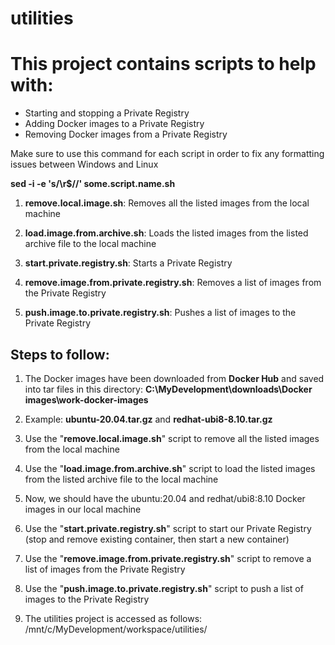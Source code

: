 # utilities
# This project contains scripts to help with:

- Starting and stopping a Private Registry
- Adding Docker images to a Private Registry
- Removing Docker images from a Private Registry

Make sure to use this command for each script in order to fix any formatting issues between Windows and Linux

**sed -i -e 's/\r$//' some.script.name.sh**

1. **remove.local.image.sh**: Removes all the listed images from the local machine

2. **load.image.from.archive.sh**: Loads the listed images from the listed archive file to the local machine

3. **start.private.registry.sh**: Starts a Private Registry

4. **remove.image.from.private.registry.sh**: Removes a list of images from the Private Registry

5. **push.image.to.private.registry.sh**: Pushes a list of images to the Private Registry


## Steps to follow:

1. The Docker images have been downloaded from **Docker Hub** and saved into tar files in this directory: **C:\MyDevelopment\downloads\Docker images\work-docker-images**

2. Example: **ubuntu-20.04.tar.gz** and **redhat-ubi8-8.10.tar.gz**

3. Use the "**remove.local.image.sh**" script to remove all the listed images from the local machine

4. Use the "**load.image.from.archive.sh**" script to load the listed images from the listed archive file to the local machine

5. Now, we should have the ubuntu:20.04 and redhat/ubi8:8.10 Docker images in our local machine

6. Use the "**start.private.registry.sh**" script to start our Private Registry (stop and remove existing container, then start a new container)

7. Use the "**remove.image.from.private.registry.sh**" script to remove a list of images from the Private Registry

8. Use the "**push.image.to.private.registry.sh**" script to push a list of images to the Private Registry

9. The utilities project is accessed as follows: /mnt/c/MyDevelopment/workspace/utilities/
